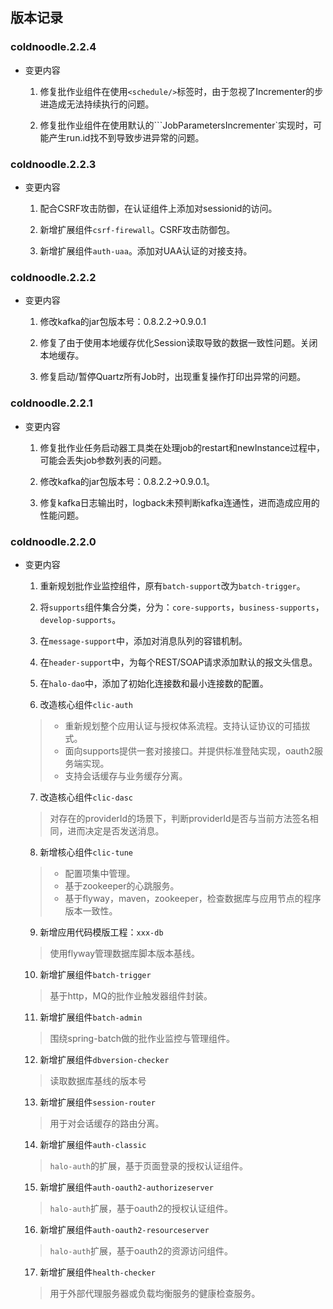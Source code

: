 ## 版本记录

### coldnoodle.2.2.4

- 变更内容

  1. 修复批作业组件在使用```<schedule/>```标签时，由于忽视了Incrementer的步进造成无法持续执行的问题。
  
  2. 修复批作业组件在使用默认的```JobParametersIncrementer`实现时，可能产生run.id找不到导致步进异常的问题。

### coldnoodle.2.2.3

- 变更内容

  1. 配合CSRF攻击防御，在认证组件上添加对sessionid的访问。
  
  2. 新增扩展组件```csrf-firewall```。CSRF攻击防御包。
  
  3. 新增扩展组件```auth-uaa```。添加对UAA认证的对接支持。

### coldnoodle.2.2.2

- 变更内容

  1. 修改kafka的jar包版本号：0.8.2.2->0.9.0.1
  
  2. 修复了由于使用本地缓存优化Session读取导致的数据一致性问题。关闭本地缓存。
  
  3. 修复启动/暂停Quartz所有Job时，出现重复操作打印出异常的问题。

### coldnoodle.2.2.1

- 变更内容

  1. 修复批作业任务启动器工具类在处理job的restart和newInstance过程中，可能会丢失job参数列表的问题。
  
  2. 修改kafka的jar包版本号：0.8.2.2->0.9.0.1。
  
  3. 修复kafka日志输出时，logback未预判断kafka连通性，进而造成应用的性能问题。
  
### coldnoodle.2.2.0

- 变更内容

  1. 重新规划批作业监控组件，原有```batch-support```改为```batch-trigger```。
  
  2. 将```supports```组件集合分类，分为：```core-supports```，```business-supports```，```develop-supports```。
  
  3. 在```message-support```中，添加对消息队列的容错机制。
  
  4. 在```header-support```中，为每个REST/SOAP请求添加默认的报文头信息。
  
  5. 在```halo-dao```中，添加了初始化连接数和最小连接数的配置。

  6. 改造核心组件```clic-auth```
  > - 重新规划整个应用认证与授权体系流程。支持认证协议的可插拔式。
  > - 面向supports提供一套对接接口。并提供标准登陆实现，oauth2服务端实现。
  > - 支持会话缓存与业务缓存分离。
  
  7. 改造核心组件```clic-dasc```
  > 对存在的providerId的场景下，判断providerId是否与当前方法签名相同，进而决定是否发送消息。

  8. 新增核心组件```clic-tune```
  > - 配置项集中管理。
  > - 基于zookeeper的心跳服务。
  > - 基于flyway，maven，zookeeper，检查数据库与应用节点的程序版本一致性。

  9. 新增应用代码模版工程：```xxx-db```
  > 使用flyway管理数据库脚本版本基线。

  10. 新增扩展组件```batch-trigger```
  > 基于http，MQ的批作业触发器组件封装。

  11. 新增扩展组件```batch-admin```
  > 围绕spring-batch做的批作业监控与管理组件。

  12. 新增扩展组件```dbversion-checker```
  > 读取数据库基线的版本号

  13. 新增扩展组件```session-router```
  > 用于对会话缓存的路由分离。

  14. 新增扩展组件```auth-classic```
  > ```halo-auth```的扩展，基于页面登录的授权认证组件。

  15. 新增扩展组件```auth-oauth2-authorizeserver```
  > ```halo-auth```扩展，基于oauth2的授权认证组件。

  16. 新增扩展组件```auth-oauth2-resourceserver```
  > ```halo-auth```扩展，基于oauth2的资源访问组件。

  17. 新增扩展组件```health-checker```
  > 用于外部代理服务器或负载均衡服务的健康检查服务。

